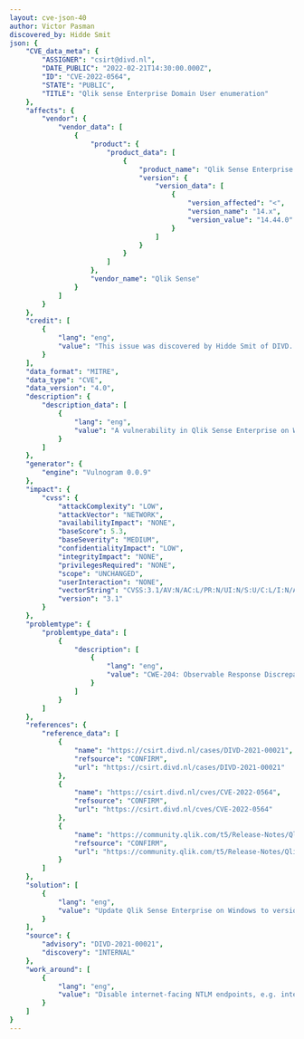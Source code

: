 ```yaml
---
layout: cve-json-40
author: Victor Pasman
discovered_by: Hidde Smit
json: {
    "CVE_data_meta": {
        "ASSIGNER": "csirt@divd.nl",
        "DATE_PUBLIC": "2022-02-21T14:30:00.000Z",
        "ID": "CVE-2022-0564",
        "STATE": "PUBLIC",
        "TITLE": "Qlik sense Enterprise Domain User enumeration"
    },
    "affects": {
        "vendor": {
            "vendor_data": [
                {
                    "product": {
                        "product_data": [
                            {
                                "product_name": "Qlik Sense Enterprise on Windows",
                                "version": {
                                    "version_data": [
                                        {
                                            "version_affected": "<",
                                            "version_name": "14.x",
                                            "version_value": "14.44.0"
                                        }
                                    ]
                                }
                            }
                        ]
                    },
                    "vendor_name": "Qlik Sense"
                }
            ]
        }
    },
    "credit": [
        {
            "lang": "eng",
            "value": "This issue was discovered by Hidde Smit of DIVD. "
        }
    ],
    "data_format": "MITRE",
    "data_type": "CVE",
    "data_version": "4.0",
    "description": {
        "description_data": [
            {
                "lang": "eng",
                "value": "A vulnerability in Qlik Sense Enterprise on Windows could allow an remote attacker to enumerate domain user accounts. An attacker could exploit this vulnerability by sending authenticated requests to an affected system. A successful exploit could allow the attacker to compare the response time that are returned by the affected system to determine which accounts are valid user accounts. Affected systems are only vulnerable if they have LDAP configured."
            }
        ]
    },
    "generator": {
        "engine": "Vulnogram 0.0.9"
    },
    "impact": {
        "cvss": {
            "attackComplexity": "LOW",
            "attackVector": "NETWORK",
            "availabilityImpact": "NONE",
            "baseScore": 5.3,
            "baseSeverity": "MEDIUM",
            "confidentialityImpact": "LOW",
            "integrityImpact": "NONE",
            "privilegesRequired": "NONE",
            "scope": "UNCHANGED",
            "userInteraction": "NONE",
            "vectorString": "CVSS:3.1/AV:N/AC:L/PR:N/UI:N/S:U/C:L/I:N/A:N",
            "version": "3.1"
        }
    },
    "problemtype": {
        "problemtype_data": [
            {
                "description": [
                    {
                        "lang": "eng",
                        "value": "CWE-204: Observable Response Discrepancy"
                    }
                ]
            }
        ]
    },
    "references": {
        "reference_data": [
            {
                "name": "https://csirt.divd.nl/cases/DIVD-2021-00021",
                "refsource": "CONFIRM",
                "url": "https://csirt.divd.nl/cases/DIVD-2021-00021"
            },
            {
                "name": "https://csirt.divd.nl/cves/CVE-2022-0564",
                "refsource": "CONFIRM",
                "url": "https://csirt.divd.nl/cves/CVE-2022-0564"
            },
            {
                "name": "https://community.qlik.com/t5/Release-Notes/Qlik-Sense-Enterprise-on-Windows-November-2021-Initial-Release/ta-p/1856531",
                "refsource": "CONFIRM",
                "url": "https://community.qlik.com/t5/Release-Notes/Qlik-Sense-Enterprise-on-Windows-November-2021-Initial-Release/ta-p/1856531"
            }
        ]
    },
    "solution": [
        {
            "lang": "eng",
            "value": "Update Qlik Sense Enterprise on Windows to version 14.44.0 or higher."
        }
    ],
    "source": {
        "advisory": "DIVD-2021-00021",
        "discovery": "INTERNAL"
    },
    "work_around": [
        {
            "lang": "eng",
            "value": "Disable internet-facing NTLM endpoints, e.g. internal_windows_authentication, to avoid domain enumeration."
        }
    ]
}
---
```


